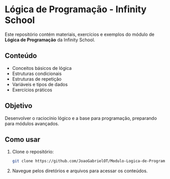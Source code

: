 # Lógica de Programação - Infinity School

Este repositório contém materiais, exercícios e exemplos do módulo de **Lógica de Programação** da Infinity School.

## Conteúdo

- Conceitos básicos de lógica
- Estruturas condicionais
- Estruturas de repetição
- Variáveis e tipos de dados
- Exercícios práticos

## Objetivo

Desenvolver o raciocínio lógico e a base para programação, preparando para módulos avançados.

## Como usar

1. Clone o repositório:
    ```bash
    git clone https://github.com/JoaoGabrielOT/Modulo-Logica-de-Programa-o_Infinity-School.git
    ```
2. Navegue pelos diretórios e arquivos para acessar os conteúdos.
